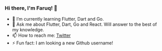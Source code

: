 ### Hi there, I'm Faruq! 👋
- 🌱 I’m currently learning Flutter, Dart and Go.
- 💬 Ask me about Flutter, Dart, Go and React. Will answer to the best of my knowledge.
- 📫 How to reach me: [Twitter](https://twitter.com/faruqyusuffG)
- ⚡ Fun fact: I am looking a new Github username!

